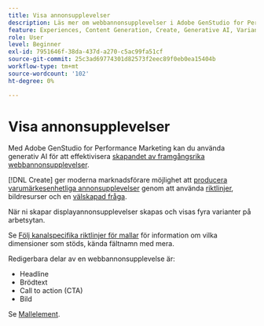 ```yaml
---
title: Visa annonsupplevelser
description: Läs mer om webbannonsupplevelser i Adobe GenStudio for Performance Marketing.
feature: Experiences, Content Generation, Create, Generative AI, Variant Generation
role: User
level: Beginner
exl-id: 7951646f-38da-437d-a270-c5ac99fa51cf
source-git-commit: 25c3ad69774301d82573f2eec89f0eb0ea15404b
workflow-type: tm+mt
source-wordcount: '102'
ht-degree: 0%

---
```


# Visa annonsupplevelser

Med Adobe GenStudio for Performance Marketing kan du använda generativ AI för att effektivisera [skapandet av framgångsrika webbannonsupplevelser](/help/user-guide/create/create-display-ad.md).

[!DNL Create] ger moderna marknadsförare möjlighet att [producera varumärkesenhetliga annonsupplevelser](/help/user-guide/create/create-display-ad.md) genom att använda [riktlinjer](/help/user-guide/guidelines/overview.md), bildresurser och en [välskapad fråga](/help/user-guide/effective-prompts.md).

När ni skapar displayannonsupplevelser skapas och visas fyra varianter på arbetsytan.

Se [Följ kanalspecifika riktlinjer för mallar](/help/user-guide/content/best-practices-for-templates.md#follow-channel-specific-template-guidelines) för information om vilka dimensioner som stöds, kända fältnamn med mera.

Redigerbara delar av en webbannonsupplevelse är:

* Headline
* Brödtext
* Call to action (CTA)
* Bild

Se [Mallelement](/help/user-guide/content/use-templates.md#template-elements).

<!-- ## Character counts

After you generate a set of display ad variants, you can see the character count displayed for each section. Hover over or click into a generated section, such as the subject line or the body, and see the section name and character count for that section.

![Character count](/help/assets/character-count.png){width="500" zoomable="yes"} -->
